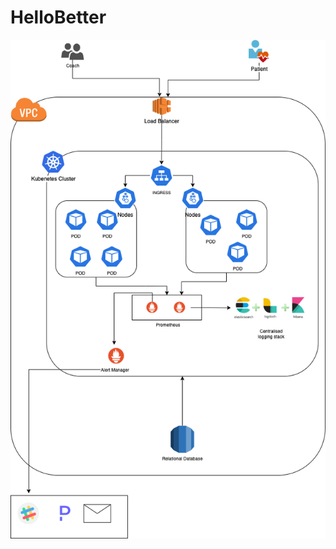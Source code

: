 # HelloBetter

![alt text](https://github.com/rahulradhakrishnan-falcon/HelloBetter/blob/main/HelloBetter.png?raw=true)
